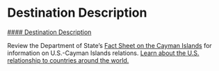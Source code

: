 # Destination Description

[#### Destination Description](javascript:void(0); "Destination Description")

Review the Department of State’s [Fact Sheet on the Cayman Islands](https://www.state.gov/countries-areas-archive/cayman-islands/) for information on U.S.-Cayman Islands relations. [Learn about the U.S. relationship to countries around the world.](https://www.state.gov/countries-and-areas-list/)